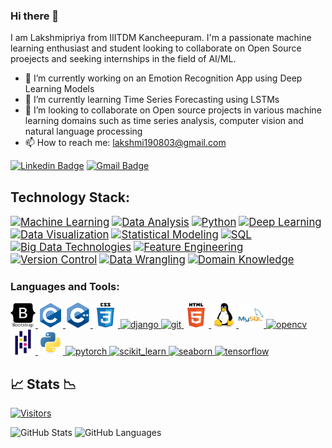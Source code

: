 ### Hi there 👋

I am Lakshmipriya from IIITDM Kancheepuram. I'm a passionate machine learning enthusiast and student looking to collaborate on Open Source proejects and seeking internships in the field of AI/ML.

- 🔭 I’m currently working on an Emotion Recognition App using Deep Learning Models
- 🌱 I’m currently learning Time Series Forecasting using LSTMs
- 👯 I’m looking to collaborate on Open source projects in various machine learning domains such as time series analysis, computer vision and natural language processing
- 📫 How to reach me: lakshmi190803@gmail.com 


[![Linkedin Badge](https://img.shields.io/badge/linkedin-181825?style=for-the-badge&logo=linkedin&logoColor=0A66C2&link=https://www.linkedin.com/in/lakshmipriya-ragupathi/)](https://www.linkedin.com/in/lakshmipriya-ragupathi/)
[![Gmail Badge](https://img.shields.io/badge/gmail-181825?style=for-the-badge&logo=gmail&logoColor=EA4335&link=mailto:lakshmi190803@gmail.com)](mailto:lakshmi190803@gmail.com)


## Technology Stack:

<span style="font-size: 1.2em;">[![Machine Learning](https://img.shields.io/badge/Machine%20Learning-Expert-brightgreen)](https://your-link-here)</span>
<span style="font-size: 1.2em;">[![Data Analysis](https://img.shields.io/badge/Data%20Analysis-Proficient-blue)](https://your-link-here)</span>
<span style="font-size: 1.2em;">[![Python](https://img.shields.io/badge/Python-Advanced-orange)](https://your-link-here)</span>
<span style="font-size: 1.2em;">[![Deep Learning](https://img.shields.io/badge/Deep%20Learning-Skilled-yellow)](https://your-link-here)</span>
<span style="font-size: 1.2em;">[![Data Visualization](https://img.shields.io/badge/Data%20Visualization-Proficient-brightblue)](https://your-link-here)</span>
<span style="font-size: 1.2em;">[![Statistical Modeling](https://img.shields.io/badge/Statistical%20Modeling-Knowledgeable-lightgrey)](https://your-link-here)</span>
<span style="font-size: 1.2em;">[![SQL](https://img.shields.io/badge/SQL-Competent-blueviolet)](https://your-link-here)</span>
<span style="font-size: 1.2em;">[![Big Data Technologies](https://img.shields.io/badge/Big%20Data%20Tech-Familiar-yellowgreen)](https://your-link-here)</span>
<span style="font-size: 1.2em;">[![Feature Engineering](https://img.shields.io/badge/Feature%20Engineering-Expert-brightgreen)](https://your-link-here)</span>
<span style="font-size: 1.2em;">[![Version Control](https://img.shields.io/badge/Version%20Control-Proficient-blue)](https://your-link-here)</span>
<span style="font-size: 1.2em;">[![Data Wrangling](https://img.shields.io/badge/Data%20Wrangling-Skilled-orange)](https://your-link-here)</span>
<span style="font-size: 1.2em;">[![Domain Knowledge](https://img.shields.io/badge/Domain%20Knowledge-Strong-lightblue)](https://your-link-here)</span>

<h3 align="left">Languages and Tools:</h3>

<p align="left"> <a href="https://getbootstrap.com" target="_blank" rel="noreferrer"> <img src="https://raw.githubusercontent.com/devicons/devicon/master/icons/bootstrap/bootstrap-plain-wordmark.svg" alt="bootstrap" width="40" height="40"/> </a> <a href="https://www.cprogramming.com/" target="_blank" rel="noreferrer"> <img src="https://raw.githubusercontent.com/devicons/devicon/master/icons/c/c-original.svg" alt="c" width=40" height="40"/> </a> <a href="https://www.w3schools.com/cpp/" target="_blank" rel="noreferrer"> <img src="https://raw.githubusercontent.com/devicons/devicon/master/icons/cplusplus/cplusplus-original.svg" alt="cplusplus" width="40" height="40"/> </a> <a href="https://www.w3schools.com/css/" target="_blank" rel="noreferrer"> <img src="https://raw.githubusercontent.com/devicons/devicon/master/icons/css3/css3-original-wordmark.svg" alt="css3" width="40" height="40"/> </a> <a href="https://www.djangoproject.com/" target="_blank" rel="noreferrer"> <img src="https://cdn.worldvectorlogo.com/logos/django.svg" alt="django" width="40" height="40"/> </a> <a href="https://git-scm.com/" target="_blank" rel="noreferrer"> <img src="https://www.vectorlogo.zone/logos/git-scm/git-scm-icon.svg" alt="git" width="40" height="40"/> </a> <a href="https://www.w3.org/html/" target="_blank" rel="noreferrer"> <img src="https://raw.githubusercontent.com/devicons/devicon/master/icons/html5/html5-original-wordmark.svg" alt="html5" width="40" height="40"/> </a> <a href="https://www.linux.org/" target="_blank" rel="noreferrer"> <img src="https://raw.githubusercontent.com/devicons/devicon/master/icons/linux/linux-original.svg" alt="linux" width="40" height="40"/> </a> <a href="https://www.mysql.com/" target="_blank" rel="noreferrer"> <img src="https://raw.githubusercontent.com/devicons/devicon/master/icons/mysql/mysql-original-wordmark.svg" alt="mysql" width="40" height="40"/> </a> <a href="https://opencv.org/" target="_blank" rel="noreferrer"> <img src="https://www.vectorlogo.zone/logos/opencv/opencv-icon.svg" alt="opencv" width="40" height="40"/> </a> <a href="https://pandas.pydata.org/" target="_blank" rel="noreferrer"> <img src="https://raw.githubusercontent.com/devicons/devicon/2ae2a900d2f041da66e950e4d48052658d850630/icons/pandas/pandas-original.svg" alt="pandas" width="40" height="40"/> </a> <a href="https://www.python.org" target="_blank" rel="noreferrer"> <img src="https://raw.githubusercontent.com/devicons/devicon/master/icons/python/python-original.svg" alt="python" width="40" height="40"/> </a> <a href="https://pytorch.org/" target="_blank" rel="noreferrer"> <img src="https://www.vectorlogo.zone/logos/pytorch/pytorch-icon.svg" alt="pytorch" width="40" height="40"/> </a> <a href="https://scikit-learn.org/" target="_blank" rel="noreferrer"> <img src="https://upload.wikimedia.org/wikipedia/commons/0/05/Scikit_learn_logo_small.svg" alt="scikit_learn" width="40" height="40"/> </a> <a href="https://seaborn.pydata.org/" target="_blank" rel="noreferrer"> <img src="https://seaborn.pydata.org/_images/logo-mark-lightbg.svg" alt="seaborn" width="40" height="40"/> </a> <a href="https://www.tensorflow.org" target="_blank" rel="noreferrer"> <img src="https://www.vectorlogo.zone/logos/tensorflow/tensorflow-icon.svg" alt="tensorflow" width="40" height="40"/> </a> </p>




## 📈 Stats 📉

[![Visitors](https://api.visitorbadge.io/api/visitors?path=https%3A%2F%2Fgithub.com%2Flakshmipriya-ragupathi&label=visits&countColor=%23d9e3f0&style=flat)](https://visitorbadge.io/status?path=https%3A%2F%2Fgithub.com%2Flakshmipriya-ragupathi)


<a>
  <img height=150 src="https://github-readme-stats.vercel.app/api?username=lakshmipriya-ragupathi&show_icons=true&bg_color=1e1e2e&text_color=cdd6f4&icon_color=cba6f7&title_color=94e2d5" alt="GitHub Stats">
</a>
<a>
  <img height=150 src="https://github-readme-stats.vercel.app/api/top-langs/?username=lakshmipriya-ragupathi&layout=compact&bg_color=1e1e2e&text_color=cdd6f4&icon_color=cba6f7&title_color=94e2d5" alt="GitHub Languages">
</a>

<!--
**lakshmipriya-ragupathi/lakshmipriya-ragupathi** is a ✨ _special_ ✨ repository because its `README.md` (this file) appears on your GitHub profile.

Here are some ideas to get you started:

- 🔭 I’m currently working on ...
- 🌱 I’m currently learning ...
- 👯 I’m looking to collaborate on ...
- 🤔 I’m looking for help with ...
- 💬 Ask me about ...
- 📫 How to reach me: ...
- 😄 Pronouns: ...
- ⚡ Fun fact: ...
-->
